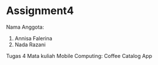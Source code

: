 # Assignment4

Nama Anggota:
1. Annisa Falerina
2. Nada Razani

Tugas 4 Mata kuliah Mobile Computing: Coffee Catalog App

